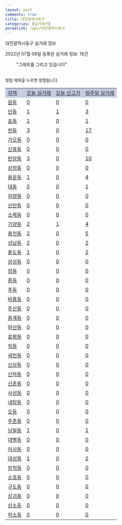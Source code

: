 ```yaml
---
layout: post
comments: true
title: 대전광역시동구
categories: [실거래가]
permalink: /apt/대전광역시동구
---
```


대전광역시동구 실거래 정보

2022년 07월 06일 등록된 실거래 정보: 18건

<!--<script async src="https://pagead2.googlesyndication.com/pagead/js/adsbygoogle.js?client=ca-pub-3485438051770037"
 crossorigin="anonymous"></script>-->

<script type="text/javascript">
  google.charts.load('current', {'packages':['corechart']});
  google.charts.setOnLoadCallback(drawChart);

  function drawChart() {
    var data = google.visualization.arrayToDataTable([['거래일', '매매', '전월세', '전매'], ['21-01', 6, 4, 0], ['21-02', 0, 1, 0], ['21-03', 0, 2, 0], ['21-04', 0, 1, 0], ['21-05', 2, 10, 0], ['21-06', 82, 65, 0], ['21-07', 164, 141, 7], ['21-08', 192, 149, 6], ['21-09', 168, 110, 8], ['21-10', 169, 148, 9], ['21-11', 101, 144, 109], ['21-12', 86, 157, 14], ['22-01', 79, 160, 15], ['22-02', 81, 160, 14], ['22-03', 116, 163, 16], ['22-04', 122, 208, 9], ['22-05', 114, 217, 11], ['22-06', 70, 152, 12], ['22-07', 0, 3, 2]]);

    var options = {
      title: '최근 1년간 유형별 거래량 추이',
      legend: { position: 'bottom' }
    };

    setTimeout(function() {
        var chart = new google.visualization.LineChart(document.getElementById('columnchart_material'));
        chart.draw(data, (options));
        document.getElementById('loading').style.display = 'none';
        var dayLabel = (new Date()).getDay();
        if (dayLabel < 2) {
            sorttable.innerSortFunction.apply(document.getElementById('week'), []);
            sorttable.innerSortFunction.apply(document.getElementById('week'), []);        
        }
        else {
            sorttable.innerSortFunction.apply(document.getElementById('today'), []);
            sorttable.innerSortFunction.apply(document.getElementById('today'), []);
        }
    }, 200);

  }
</script>

<div id="loading" style="z-index:20; display: block; margin-left: 35px">"그래프를 그리고 있습니다"</div>
<div id="columnchart_material" style="width: 95%; margin-left: -35px; display: block"></div>
<!--<div style="width: 95%; margin-left: -35px; display: block">
      <script async src="https://pagead2.googlesyndication.com/pagead/js/adsbygoogle.js?client=ca-pub-3485438051770037"
          crossorigin="anonymous"></script>
      <ins class="adsbygoogle"
          style="display:block"
          data-ad-format="fluid"
          data-ad-layout-key="-fb+5w+4e-db+86"
          data-ad-client="ca-pub-3485438051770037"
          data-ad-slot="1827090281"></ins>
      <script>
          (adsbygoogle = window.adsbygoogle || []).push({});
      </script>
</div>-->
<br>

<font size='small' style='font-size: small;'>컬럼 제목을 누르면 정렬됩니다.</font>
<table class="sortable">
  <tr style='background-color: rgba(114, 132, 186,0.4);'>
    <td id="region"><a href="#">지역</a></td>
    <td id="today"><a href="#">오늘 실거래</a></td>
    <td id="today_new"><a href="#">오늘 신고가</a></td>
    <td id="week"><a href="#">일주일 실거래</a></td>
  </tr>

  
  <tr class="item">
    <td><a href="대전광역시동구원동">원동</a></td>
    <td><a href="대전광역시동구원동">0</a></td>
    <td><a href="대전광역시동구원동">0</a></td>
    <td><a href="대전광역시동구원동">0</a></td>
  </tr>
    

  <tr class="item">
    <td><a href="대전광역시동구인동">인동</a></td>
    <td><a href="대전광역시동구인동">1</a></td>
    <td><a href="대전광역시동구인동">1</a></td>
    <td><a href="대전광역시동구인동">3</a></td>
  </tr>
    

  <tr class="item">
    <td><a href="대전광역시동구효동">효동</a></td>
    <td><a href="대전광역시동구효동">1</a></td>
    <td><a href="대전광역시동구효동">0</a></td>
    <td><a href="대전광역시동구효동">1</a></td>
  </tr>
    

  <tr class="item">
    <td><a href="대전광역시동구천동">천동</a></td>
    <td><a href="대전광역시동구천동">3</a></td>
    <td><a href="대전광역시동구천동">0</a></td>
    <td><a href="대전광역시동구천동">17</a></td>
  </tr>
    

  <tr class="item">
    <td><a href="대전광역시동구가오동">가오동</a></td>
    <td><a href="대전광역시동구가오동">0</a></td>
    <td><a href="대전광역시동구가오동">0</a></td>
    <td><a href="대전광역시동구가오동">0</a></td>
  </tr>
    

  <tr class="item">
    <td><a href="대전광역시동구신흥동">신흥동</a></td>
    <td><a href="대전광역시동구신흥동">0</a></td>
    <td><a href="대전광역시동구신흥동">0</a></td>
    <td><a href="대전광역시동구신흥동">0</a></td>
  </tr>
    

  <tr class="item">
    <td><a href="대전광역시동구판암동">판암동</a></td>
    <td><a href="대전광역시동구판암동">3</a></td>
    <td><a href="대전광역시동구판암동">0</a></td>
    <td><a href="대전광역시동구판암동">10</a></td>
  </tr>
    

  <tr class="item">
    <td><a href="대전광역시동구삼정동">삼정동</a></td>
    <td><a href="대전광역시동구삼정동">0</a></td>
    <td><a href="대전광역시동구삼정동">0</a></td>
    <td><a href="대전광역시동구삼정동">0</a></td>
  </tr>
    

  <tr class="item">
    <td><a href="대전광역시동구용운동">용운동</a></td>
    <td><a href="대전광역시동구용운동">1</a></td>
    <td><a href="대전광역시동구용운동">0</a></td>
    <td><a href="대전광역시동구용운동">4</a></td>
  </tr>
    

  <tr class="item">
    <td><a href="대전광역시동구대동">대동</a></td>
    <td><a href="대전광역시동구대동">0</a></td>
    <td><a href="대전광역시동구대동">0</a></td>
    <td><a href="대전광역시동구대동">1</a></td>
  </tr>
    

  <tr class="item">
    <td><a href="대전광역시동구자양동">자양동</a></td>
    <td><a href="대전광역시동구자양동">0</a></td>
    <td><a href="대전광역시동구자양동">0</a></td>
    <td><a href="대전광역시동구자양동">0</a></td>
  </tr>
    

  <tr class="item">
    <td><a href="대전광역시동구신안동">신안동</a></td>
    <td><a href="대전광역시동구신안동">0</a></td>
    <td><a href="대전광역시동구신안동">0</a></td>
    <td><a href="대전광역시동구신안동">0</a></td>
  </tr>
    

  <tr class="item">
    <td><a href="대전광역시동구소제동">소제동</a></td>
    <td><a href="대전광역시동구소제동">0</a></td>
    <td><a href="대전광역시동구소제동">0</a></td>
    <td><a href="대전광역시동구소제동">0</a></td>
  </tr>
    

  <tr class="item">
    <td><a href="대전광역시동구가양동">가양동</a></td>
    <td><a href="대전광역시동구가양동">2</a></td>
    <td><a href="대전광역시동구가양동">1</a></td>
    <td><a href="대전광역시동구가양동">4</a></td>
  </tr>
    

  <tr class="item">
    <td><a href="대전광역시동구용전동">용전동</a></td>
    <td><a href="대전광역시동구용전동">2</a></td>
    <td><a href="대전광역시동구용전동">0</a></td>
    <td><a href="대전광역시동구용전동">5</a></td>
  </tr>
    

  <tr class="item">
    <td><a href="대전광역시동구성남동">성남동</a></td>
    <td><a href="대전광역시동구성남동">2</a></td>
    <td><a href="대전광역시동구성남동">0</a></td>
    <td><a href="대전광역시동구성남동">2</a></td>
  </tr>
    

  <tr class="item">
    <td><a href="대전광역시동구홍도동">홍도동</a></td>
    <td><a href="대전광역시동구홍도동">1</a></td>
    <td><a href="대전광역시동구홍도동">0</a></td>
    <td><a href="대전광역시동구홍도동">2</a></td>
  </tr>
    

  <tr class="item">
    <td><a href="대전광역시동구삼성동">삼성동</a></td>
    <td><a href="대전광역시동구삼성동">0</a></td>
    <td><a href="대전광역시동구삼성동">0</a></td>
    <td><a href="대전광역시동구삼성동">0</a></td>
  </tr>
    

  <tr class="item">
    <td><a href="대전광역시동구정동">정동</a></td>
    <td><a href="대전광역시동구정동">0</a></td>
    <td><a href="대전광역시동구정동">0</a></td>
    <td><a href="대전광역시동구정동">0</a></td>
  </tr>
    

  <tr class="item">
    <td><a href="대전광역시동구중동">중동</a></td>
    <td><a href="대전광역시동구중동">0</a></td>
    <td><a href="대전광역시동구중동">0</a></td>
    <td><a href="대전광역시동구중동">0</a></td>
  </tr>
    

  <tr class="item">
    <td><a href="대전광역시동구추동">추동</a></td>
    <td><a href="대전광역시동구추동">0</a></td>
    <td><a href="대전광역시동구추동">0</a></td>
    <td><a href="대전광역시동구추동">0</a></td>
  </tr>
    

  <tr class="item">
    <td><a href="대전광역시동구비룡동">비룡동</a></td>
    <td><a href="대전광역시동구비룡동">0</a></td>
    <td><a href="대전광역시동구비룡동">0</a></td>
    <td><a href="대전광역시동구비룡동">0</a></td>
  </tr>
    

  <tr class="item">
    <td><a href="대전광역시동구주산동">주산동</a></td>
    <td><a href="대전광역시동구주산동">0</a></td>
    <td><a href="대전광역시동구주산동">0</a></td>
    <td><a href="대전광역시동구주산동">0</a></td>
  </tr>
    

  <tr class="item">
    <td><a href="대전광역시동구용계동">용계동</a></td>
    <td><a href="대전광역시동구용계동">0</a></td>
    <td><a href="대전광역시동구용계동">0</a></td>
    <td><a href="대전광역시동구용계동">0</a></td>
  </tr>
    

  <tr class="item">
    <td><a href="대전광역시동구마산동">마산동</a></td>
    <td><a href="대전광역시동구마산동">0</a></td>
    <td><a href="대전광역시동구마산동">0</a></td>
    <td><a href="대전광역시동구마산동">0</a></td>
  </tr>
    

  <tr class="item">
    <td><a href="대전광역시동구효평동">효평동</a></td>
    <td><a href="대전광역시동구효평동">0</a></td>
    <td><a href="대전광역시동구효평동">0</a></td>
    <td><a href="대전광역시동구효평동">0</a></td>
  </tr>
    

  <tr class="item">
    <td><a href="대전광역시동구직동">직동</a></td>
    <td><a href="대전광역시동구직동">0</a></td>
    <td><a href="대전광역시동구직동">0</a></td>
    <td><a href="대전광역시동구직동">0</a></td>
  </tr>
    

  <tr class="item">
    <td><a href="대전광역시동구세천동">세천동</a></td>
    <td><a href="대전광역시동구세천동">0</a></td>
    <td><a href="대전광역시동구세천동">0</a></td>
    <td><a href="대전광역시동구세천동">0</a></td>
  </tr>
    

  <tr class="item">
    <td><a href="대전광역시동구신상동">신상동</a></td>
    <td><a href="대전광역시동구신상동">0</a></td>
    <td><a href="대전광역시동구신상동">0</a></td>
    <td><a href="대전광역시동구신상동">0</a></td>
  </tr>
    

  <tr class="item">
    <td><a href="대전광역시동구신하동">신하동</a></td>
    <td><a href="대전광역시동구신하동">0</a></td>
    <td><a href="대전광역시동구신하동">0</a></td>
    <td><a href="대전광역시동구신하동">0</a></td>
  </tr>
    

  <tr class="item">
    <td><a href="대전광역시동구신촌동">신촌동</a></td>
    <td><a href="대전광역시동구신촌동">0</a></td>
    <td><a href="대전광역시동구신촌동">0</a></td>
    <td><a href="대전광역시동구신촌동">0</a></td>
  </tr>
    

  <tr class="item">
    <td><a href="대전광역시동구사성동">사성동</a></td>
    <td><a href="대전광역시동구사성동">0</a></td>
    <td><a href="대전광역시동구사성동">0</a></td>
    <td><a href="대전광역시동구사성동">0</a></td>
  </tr>
    

  <tr class="item">
    <td><a href="대전광역시동구내탑동">내탑동</a></td>
    <td><a href="대전광역시동구내탑동">0</a></td>
    <td><a href="대전광역시동구내탑동">0</a></td>
    <td><a href="대전광역시동구내탑동">0</a></td>
  </tr>
    

  <tr class="item">
    <td><a href="대전광역시동구오동">오동</a></td>
    <td><a href="대전광역시동구오동">0</a></td>
    <td><a href="대전광역시동구오동">0</a></td>
    <td><a href="대전광역시동구오동">0</a></td>
  </tr>
    

  <tr class="item">
    <td><a href="대전광역시동구주촌동">주촌동</a></td>
    <td><a href="대전광역시동구주촌동">0</a></td>
    <td><a href="대전광역시동구주촌동">0</a></td>
    <td><a href="대전광역시동구주촌동">0</a></td>
  </tr>
    

  <tr class="item">
    <td><a href="대전광역시동구낭월동">낭월동</a></td>
    <td><a href="대전광역시동구낭월동">1</a></td>
    <td><a href="대전광역시동구낭월동">0</a></td>
    <td><a href="대전광역시동구낭월동">1</a></td>
  </tr>
    

  <tr class="item">
    <td><a href="대전광역시동구대별동">대별동</a></td>
    <td><a href="대전광역시동구대별동">0</a></td>
    <td><a href="대전광역시동구대별동">0</a></td>
    <td><a href="대전광역시동구대별동">0</a></td>
  </tr>
    

  <tr class="item">
    <td><a href="대전광역시동구이사동">이사동</a></td>
    <td><a href="대전광역시동구이사동">0</a></td>
    <td><a href="대전광역시동구이사동">0</a></td>
    <td><a href="대전광역시동구이사동">0</a></td>
  </tr>
    

  <tr class="item">
    <td><a href="대전광역시동구대성동">대성동</a></td>
    <td><a href="대전광역시동구대성동">1</a></td>
    <td><a href="대전광역시동구대성동">0</a></td>
    <td><a href="대전광역시동구대성동">2</a></td>
  </tr>
    

  <tr class="item">
    <td><a href="대전광역시동구장척동">장척동</a></td>
    <td><a href="대전광역시동구장척동">0</a></td>
    <td><a href="대전광역시동구장척동">0</a></td>
    <td><a href="대전광역시동구장척동">0</a></td>
  </tr>
    

  <tr class="item">
    <td><a href="대전광역시동구소호동">소호동</a></td>
    <td><a href="대전광역시동구소호동">0</a></td>
    <td><a href="대전광역시동구소호동">0</a></td>
    <td><a href="대전광역시동구소호동">0</a></td>
  </tr>
    

  <tr class="item">
    <td><a href="대전광역시동구구도동">구도동</a></td>
    <td><a href="대전광역시동구구도동">0</a></td>
    <td><a href="대전광역시동구구도동">0</a></td>
    <td><a href="대전광역시동구구도동">0</a></td>
  </tr>
    

  <tr class="item">
    <td><a href="대전광역시동구삼괴동">삼괴동</a></td>
    <td><a href="대전광역시동구삼괴동">0</a></td>
    <td><a href="대전광역시동구삼괴동">0</a></td>
    <td><a href="대전광역시동구삼괴동">0</a></td>
  </tr>
    

  <tr class="item">
    <td><a href="대전광역시동구상소동">상소동</a></td>
    <td><a href="대전광역시동구상소동">0</a></td>
    <td><a href="대전광역시동구상소동">0</a></td>
    <td><a href="대전광역시동구상소동">0</a></td>
  </tr>
    

  <tr class="item">
    <td><a href="대전광역시동구하소동">하소동</a></td>
    <td><a href="대전광역시동구하소동">0</a></td>
    <td><a href="대전광역시동구하소동">0</a></td>
    <td><a href="대전광역시동구하소동">0</a></td>
  </tr>
    


</table>


    